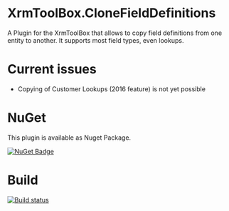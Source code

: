 # XrmToolBox.CloneFieldDefinitions
A Plugin for the XrmToolBox that allows to copy field definitions from one entity to another.
It supports most field types, even lookups.

# Current issues
- Copying of Customer Lookups (2016 feature) is not yet possible

# NuGet
This plugin is available as Nuget Package.

[![NuGet Badge](https://buildstats.info/nuget/MsDyn.Contrib.CloneFieldDefinitions)](https://www.nuget.org/packages/MsDyn.Contrib.CloneFieldDefinitions)

# Build
[![Build status](https://ci.appveyor.com/api/projects/status/a4keqi1hpwj2b73f/branch/master?svg=true)](https://ci.appveyor.com/project/DigitalFlow/xrmtoolbox-clonefielddefinitions/branch/master)
